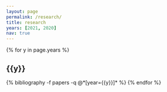 ```yaml
---
layout: page
permalink: /research/
title: research
years: [2021, 2020]
nav: true
---
```


<div class="publications">

{% for y in page.years %}
  <h2 class="year">{{y}}</h2>
  {% bibliography -f papers -q @*[year={{y}}]* %}
{% endfor %}

</div>


<!-- <div class="publications">

{% for y in page.years %}
  <h2 class="year">{{y}}</h2>
  {% bibliography -f working_papers -q @*[year={{y}}]* %}
{% endfor %}

</div> -->
